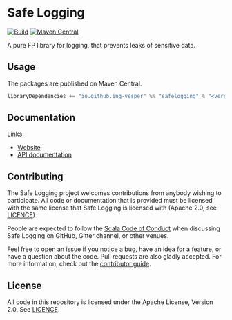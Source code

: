 # Safe Logging

[![Build](https://github.com/ing-vesper/vesper-safelogging/workflows/build/badge.svg?branch=main)](https://github.com/ing-vesper/vesper-safelogging/actions?query=branch%3Amain+workflow%3Abuild) [![Maven Central](https://maven-badges.herokuapp.com/maven-central/io.github.ing-vesper/safelogging_2.13/badge.svg)](https://maven-badges.herokuapp.com/maven-central/io.github.ing-vesper/safelogging_2.13)

A pure FP library for logging, that prevents leaks of sensitive data.

## Usage

The packages are published on Maven Central.

```scala
libraryDependencies += "io.github.ing-vesper" %% "safelogging" % "<version>"
```

## Documentation

Links:

- [Website](https://ing-vesper.github.io/vesper-safelogging/)
- [API documentation](https://ing-vesper.github.io/vesper-safelogging/api/)

## Contributing

The Safe Logging project welcomes contributions from anybody wishing to participate.  All code or documentation that is provided must be licensed with the same license that Safe Logging is licensed with (Apache 2.0, see [LICENCE](./LICENSE.md)).

People are expected to follow the [Scala Code of Conduct](./CODE_OF_CONDUCT.md) when discussing Safe Logging on GitHub, Gitter channel, or other venues.

Feel free to open an issue if you notice a bug, have an idea for a feature, or have a question about the code. Pull requests are also gladly accepted. For more information, check out the [contributor guide](./CONTRIBUTING.md).

## License

All code in this repository is licensed under the Apache License, Version 2.0.  See [LICENCE](./LICENSE.md).
